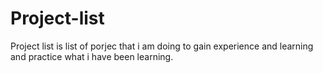 # Project-list

Project list is list of porjec that i am doing to gain experience and learning and practice what i have been learning. 

